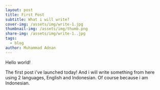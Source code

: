 ```yaml
---
layout: post
title: First Post
subtitle: What i will write?
cover-img: /assets/img/write-1.jpg
thumbnail-img: /assets/img/thumb.png
share-img: /assets/img/write-1..jpg
tags:
  - blog
author: Muhammad Adnan
---
```

Hello world!

The first post i've launched today! And i will write something from here using 2 languages, English and Indonesian. Of course because i am Indonesian.

